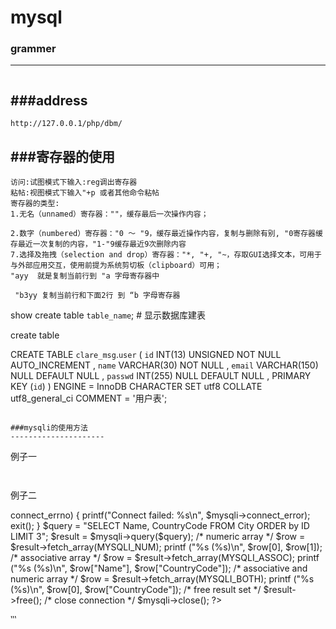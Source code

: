 mysql
==========

### grammer
--------------
```

```
###address
--------------
```
http://127.0.0.1/php/dbm/
```

###寄存器的使用
----------------
```
访问:试图模式下输入:reg调出寄存器
粘帖:视图模式下输入"+p 或者其他命令粘帖
寄存器的类型:
1.无名（unnamed）寄存器：""，缓存最后一次操作内容；

2.数字（numbered）寄存器："0 ～ "9，缓存最近操作内容，复制与删除有别, "0寄存器缓存最近一次复制的内容，"1-"9缓存最近9次删除内容
7.选择及拖拽（selection and drop）寄存器："*, "+, "~，存取GUI选择文本，可用于与外部应用交互，使用前提为系统剪切板（clipboard）可用；
"ayy  就是复制当前行到 "a 字母寄存器中

 "b3yy 复制当前行和下面2行 到 “b 字母寄存器

```

show create table `table_name`;   # 显示数据库建表

create table

CREATE TABLE `clare_msg`.`user` (
    `id` INT(13) UNSIGNED NOT NULL AUTO_INCREMENT ,
    `name` VARCHAR(30) NOT NULL ,
    `email` VARCHAR(150) NULL DEFAULT NULL ,
    `passwd` INT(255) NULL DEFAULT NULL ,
PRIMARY KEY (`id`) 
)
ENGINE = InnoDB CHARACTER SET utf8 COLLATE utf8_general_ci COMMENT = '用户表';
```

###mysqli的使用方法
---------------------
```
例子一
<?php
$link = mysqli_connect("localhost", "my_user", "my_password", "world");

/* check connection */
if (mysqli_connect_errno()) {
    printf("Connect failed: %s\n", mysqli_connect_error());
    exit();
}

$query = "SELECT Name, CountryCode FROM City ORDER by ID LIMIT 3";
$result = mysqli_query($link, $query);

/* numeric array */
$row = mysqli_fetch_array($result, MYSQLI_NUM);
printf ("%s (%s)\n", $row[0], $row[1]);

/* associative array */
$row = mysqli_fetch_array($result, MYSQLI_ASSOC);
printf ("%s (%s)\n", $row["Name"], $row["CountryCode"]);

/* associative and numeric array */
$row = mysqli_fetch_array($result, MYSQLI_BOTH);
printf ("%s (%s)\n", $row[0], $row["CountryCode"]);

/* free result set */
mysqli_free_result($result);

/* close connection */
mysqli_close($link);
?>

```


```
例子二
<?php
$mysqli = new mysqli("localhost", "my_user", "my_password", "world");

/* check connection */
if ($mysqli->connect_errno) {
    printf("Connect failed: %s\n", $mysqli->connect_error);
    exit();
}

$query = "SELECT Name, CountryCode FROM City ORDER by ID LIMIT 3";
$result = $mysqli->query($query);

/* numeric array */
$row = $result->fetch_array(MYSQLI_NUM);
printf ("%s (%s)\n", $row[0], $row[1]);

/* associative array */
$row = $result->fetch_array(MYSQLI_ASSOC);
printf ("%s (%s)\n", $row["Name"], $row["CountryCode"]);

/* associative and numeric array */
$row = $result->fetch_array(MYSQLI_BOTH);
printf ("%s (%s)\n", $row[0], $row["CountryCode"]);

/* free result set */
$result->free();

/* close connection */
$mysqli->close();
?>

‵‵‵

